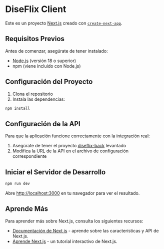 # DiseFlix Client

Este es un proyecto [Next.js](https://nextjs.org) creado con [`create-next-app`](https://nextjs.org/docs/app/api-reference/cli/create-next-app).

## Requisitos Previos

Antes de comenzar, asegúrate de tener instalado:
- [Node.js](https://nodejs.org/) (versión 18 o superior)
- npm (viene incluido con Node.js)

## Configuración del Proyecto

1. Clona el repositorio
2. Instala las dependencias:
```bash
npm install
```

## Configuración de la API

Para que la aplicación funcione correctamente con la integración real:
1. Asegúrate de tener el proyecto [diseflix-back](https://github.com/dds-utn/diseflix-server) levantado
2. Modifica la URL de la API en el archivo de configuración correspondiente

## Iniciar el Servidor de Desarrollo

```bash
npm run dev
```

Abre [http://localhost:3000](http://localhost:3000) en tu navegador para ver el resultado.

## Aprende Más

Para aprender más sobre Next.js, consulta los siguientes recursos:

- [Documentación de Next.js](https://nextjs.org/docs) - aprende sobre las características y API de Next.js.
- [Aprende Next.js](https://nextjs.org/learn) - un tutorial interactivo de Next.js.